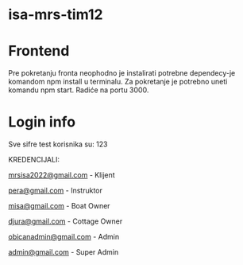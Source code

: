 # isa-mrs-tim12

# Frontend
  Pre pokretanju fronta neophodno je instalirati potrebne dependecy-je komandom npm install u terminalu. Za pokretanje je potrebno uneti komandu npm start. Radiće na portu 3000.

# Login info
Sve sifre test korisnika su: 123

KREDENCIJALI:

mrsisa2022@gmail.com - Klijent

pera@gmail.com - Instruktor

misa@gmail.com - Boat Owner

djura@gmail.com - Cottage Owner

obicanadmin@gmail.com - Admin

admin@gmail.com - Super Admin
